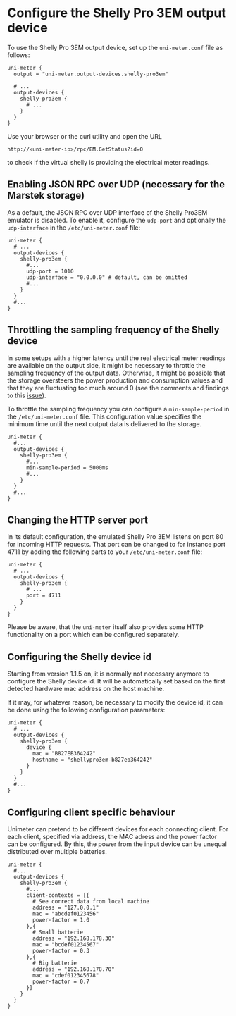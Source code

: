 # Configure the Shelly Pro 3EM output device

To use the Shelly Pro 3EM output device, set up the `uni-meter.conf` file as follows:

```hocon
uni-meter {
  output = "uni-meter.output-devices.shelly-pro3em"
  
  # ...
  output-devices {
    shelly-pro3em {
      # ...
    }
  }
}
```

Use your browser or the curl utility and open the URL

``http://<uni-meter-ip>/rpc/EM.GetStatus?id=0``

to check if the virtual shelly is providing the electrical meter readings.

## Enabling JSON RPC over UDP (necessary for the Marstek storage)

As a default, the JSON RPC over UDP interface of the Shelly Pro3EM emulator is disabled. To enable it, configure the
`udp-port` and optionally the `udp-interface` in the `/etc/uni-meter.conf` file:

```hocon
uni-meter {
  # ...
  output-devices {
    shelly-pro3em {
      #...
      udp-port = 1010
      udp-interface = "0.0.0.0" # default, can be omitted
      #...
    }
  }
  #...
}
```  

## Throttling the sampling frequency of the Shelly device

In some setups with a higher latency until the real electrical meter readings are available on the output side, it might
be necessary to throttle the sampling frequency of the output data. Otherwise, it might be possible that the storage
oversteers the power production and consumption values and that they are fluctuating too much around 0 (see the comments
and findings to this [issue](https://github.com/sdeigm/uni-meter/issues/12)).

To throttle the sampling frequency you can configure a `min-sample-period` in the `/etc/uni-meter.conf` file. This
configuration value specifies the minimum time until the next output data is delivered to the storage.

```hocon
uni-meter {
  #...
  output-devices {
    shelly-pro3em {
      #...
      min-sample-period = 5000ms
      #...
    }
  }
  #...
}
```

## Changing the HTTP server port

In its default configuration, the emulated Shelly Pro 3EM listens on port 80 for incoming HTTP requests. That port can 
be changed to for instance port 4711 by adding the following parts to your `/etc/uni-meter.conf` file:

```hocon
uni-meter {
  # ...
  output-devices {
    shelly-pro3em {
      # ...
      port = 4711
    }
  }
}
```

Please be aware, that the `uni-meter` itself also provides some HTTP functionality on a port which can be configured
separately. 

## Configuring the Shelly device id

Starting from version 1.1.5 on, it is normally not necessary anymore to configure the Shelly device id. It will be 
automatically set based on the first detected hardware mac address on the host machine.

If it may, for whatever reason, be necessary to modify the device id, it can be done using the following configuration
parameters:

```hocon
uni-meter {
  # ...
  output-devices {
    shelly-pro3em {
      device {
        mac = "B827EB364242"
        hostname = "shellypro3em-b827eb364242"
      }
    }
  }
  #...
}
```

## Configuring client specific behaviour

Unimeter can pretend to be different devices for each connecting client. For each client, specified via
address, the MAC adress and the power factor can be configured.
By this, the power from the input device can be unequal distributed over multiple batteries.

```hocon
uni-meter {
  #...
  output-devices {
    shelly-pro3em {
      #...
      client-contexts = [{
        # See correct data from local machine
        address = "127.0.0.1"
        mac = "abcdef0123456"
        power-factor = 1.0      
      },{
        # Small batterie
        address = "192.168.178.30"
        mac = "bcdef01234567"
        power-factor = 0.3     
      },{
        # Big batterie
        address = "192.168.178.70"
        mac = "cdef012345678"
        power-factor = 0.7     
      }]
    }
  }
}
```
